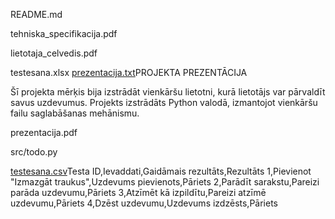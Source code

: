 README.md 

tehniska_specifikacija.pdf

lietotaja_celvedis.pdf

testesana.xlsx
[prezentacija.txt](https://github.com/user-attachments/files/20407089/prezentacija.txt)PROJEKTA PREZENTĀCIJA

Šī projekta mērķis bija izstrādāt vienkāršu lietotni, kurā lietotājs var pārvaldīt savus uzdevumus. Projekts izstrādāts Python valodā, izmantojot vienkāršu failu saglabāšanas mehānismu.


prezentacija.pdf

src/todo.py 

[testesana.csv](https://github.com/user-attachments/files/20407096/testesana.csv)Testa ID,Ievaddati,Gaidāmais rezultāts,Rezultāts
1,Pievienot "Izmazgāt traukus",Uzdevums pievienots,Pāriets
2,Parādīt sarakstu,Pareizi parāda uzdevumu,Pāriets
3,Atzīmēt kā izpildītu,Pareizi atzīmē uzdevumu,Pāriets
4,Dzēst uzdevumu,Uzdevums izdzēsts,Pāriets

